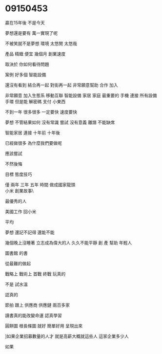 # 09150453

贏在15年後 不是今天

夢想還是要有 
萬一實現了呢

不被笑就不是夢想
 環境 太悠閒 太悠哉
 

產品 精緻
便宜
幾個月
 創業速度

 取決於 你如何看待問題

 案例
 好多個
 智能設備

 還沒有看到
 結合再一起 對街再一起
 非常願意幫助 
 合作
  加入

非常願意
 加入生態系
 移動互聯
 智能設備
 家居 家庭
  最重要的
  手機 連接 所有設備
  手環
  但是能
  解密碼 支付 小東西

  不到一年
  很多很多
  一定要快
  速度要快

  
  
夢想 不管結果如何
沒有常識
 嘗試
 沒有意義
 離譜
不能缺席

智能家居 連接
 十年前
 十年後

 已經做很多
 為什麼我們要做呢

 
 應該嘗試

 不然後悔
 
目標
態度技巧

僅 兩年 三年 五年 時間 做成國家龍頭\
小米
創業故事\

最優秀的人

美國工作 回小米

平均

夢想
還記不記得
還能不能

幾個晚上沒睡著
立志成為偉大的人
久久不能平靜
創
產
幫助
年輕人


圖書館
的書

從最難的做起

戰略上 戰術上
首戰 終戰
玩真的

不是
試水溫

認真的


節拍
跟上
供應商
供應鏈
兩百多家

讀書真的能改變命運 
認真學習

圓餅圖 根長條圖 就好
簡單好用
呈現出來

]如果企業招募數量的人才
就是高薪大概就這些人
這家企業多少人

如果

